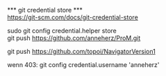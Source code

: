 *** git credential store ***  
https://git-scm.com/docs/git-credential-store  

sudo git config credential.helper store  
git push https://github.com/anneherz/ProM.git    

git push https://github.com/topoi/NavigatorVersion1   

wenn 403:
git config credential.username 'anneherz'
